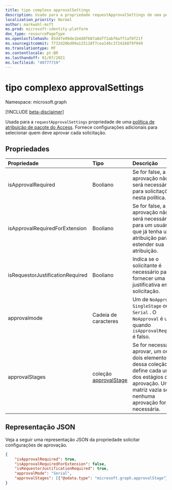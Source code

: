```yaml
---
title: tipo complexo approvalSettings
description: Usado para a propriedade requestApprovalSettings de uma política de atribuição de pacote do Access. Fornece configurações adicionais para selecionar quem deve aprovar cada solicitação.
localization_priority: Normal
author: markwahl-msft
ms.prod: microsoft-identity-platform
doc_type: resourcePageType
ms.openlocfilehash: 85d47e09de1b4d8f687a8dff2abf6aff1af0f21f
ms.sourcegitcommit: 7732d20bd99a125118f7cea146c3f2416879f949
ms.translationtype: MT
ms.contentlocale: pt-BR
ms.lasthandoff: 01/07/2021
ms.locfileid: "49777719"
---
```

# <a name="approvalsettings-complex-type"></a>tipo complexo approvalSettings

Namespace: microsoft.graph

[!INCLUDE [beta-disclaimer](../../includes/beta-disclaimer.md)]

Usada para a `requestApprovalSettings` propriedade de uma [política de atribuição de pacote do Access](accesspackageassignmentpolicy.md). Fornece configurações adicionais para selecionar quem deve aprovar cada solicitação. 

## <a name="properties"></a>Propriedades

| Propriedade                     | Tipo                      | Descrição |
| :--------------------------- | :------------------------ | :---------- |
| isApprovalRequired | Booliano | Se for false, a aprovação não será necessária para solicitações nesta política. |
| isApprovalRequiredForExtension | Booliano| Se for false, a aprovação não será necessária para um usuário que já tenha uma atribuição para estender sua atribuição. |
| isRequestorJustificationRequired | Booliano | Indica se o solicitante é necessário para fornecer uma justificativa em sua solicitação. |
| approvalmode| Cadeia de caracteres | Um de `NoApproval` , `SingleStage` ou `Serial` . O `NoApproval` é usado quando `isApprovalRequired` é falso. |
| approvalStages | coleção [approvalStage](approvalstage.md)| Se for necessário aprovar, um ou dois elementos dessa coleção define cada um dos estágios de aprovação. Uma matriz vazia se nenhuma aprovação for necessária.  |

## <a name="json-representation"></a>Representação JSON

Veja a seguir uma representação JSON da propriedade solicitar configurações de aprovação.

<!-- {
  "blockType": "resource",
  "optionalProperties": [

  ],
  "@odata.type": "microsoft.graph.approvalSettings"
}-->

```json
{
    "isApprovalRequired": true,
    "isApprovalRequiredForExtension": false,
    "isRequestorJustificationRequired": true,
    "approvalMode": "Serial",
    "approvalStages": [{"@odata.type": "microsoft.graph.approvalStage"}]
}
```

<!-- uuid: 16cd6b66-4b1a-43a1-adaf-3a886856ed98
2019-02-04 14:57:30 UTC -->
<!-- {
  "type": "#page.annotation",
  "description": "approvalSettings complex type",
  "keywords": "",
  "section": "documentation",
  "tocPath": ""
}-->


